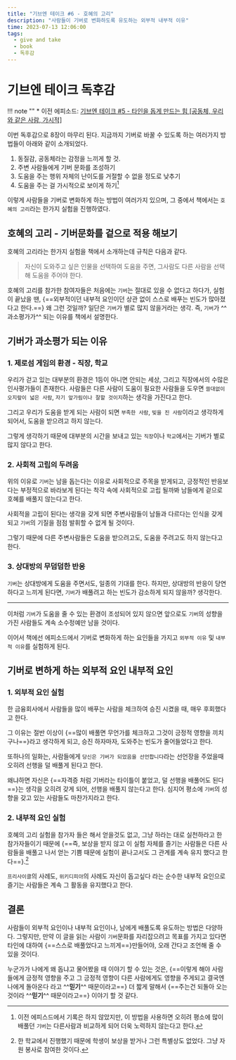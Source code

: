 ```yaml
---
title: "기브엔 테이크 #6 - 호혜의 고리"
description: "사람들이 기버로 변화하도록 유도하는 외부적 내부적 이유"
time: 2023-07-13 12:06:00
tags:
  - give and take
  - book
  - 독후감
---
```



# 기브엔 테이크 독후감

!!! note ""
    * 이전 에피소드: [기브엔 테이크 #5 - 타인을 돕게 만드는 힘 [공동체, 우리와 같은 사람, 가시적]](/fromitive-diary/diary/2023-07-12-book)

이번 독후감으로 8장이 마무리 된다. 지금까지 기버로 바꿀 수 있도록 하는 여러가지 방법들이 아래와 같이 소개되었다.

1. 동질감, 공동체라는 감정을 느끼게 할 것.
2. 주변 사람들에게 기버 문화를 조성하기
3. 도움을 주는 행위 자체의 난이도를 거절할 수 없을 정도로 낮추기
4. 도움을 주는 걸 가시적으로 보이게 하기[^1]

이렇게 사람들을 기버로 변화하게 하는 방법이 여러가지 있으며, 그 중에서 책에서는 `호혜의 고리`라는 한가지 실험을 진행하였다.

[^1]: 이전 에피스드에서 기록은 하지 않았지만, 이 방법을 사용하면 오히려 평소에 많이 배풀던 `기버`는 다른사람과 비교하게 되어 더욱 노력하지 않는다고 한다.  


## 호혜의 고리 - 기버문화를 겉으로 적용 해보기

호혜의 고리라는 한가지 실험을 책에서 소개하는데 규칙은 다음과 같다.

> 자신이 도와주고 싶은 인물을 선택하여 도움을 주면, 그사람도 다른 사람을 선택해 도움을 주어야 한다.

호혜의 고리를 참가한 참여자들은 처음에는 `기버`는 절대로 있을 수 없다고 하다가, 실험이 끝났을 땐, {==외부적이던 내부적 요인이던 상관 없이 스스로 배푸는 빈도가 많아졌다고 한다.==} 왜 그런 것일까? 일단은 `기버`가 별로 많지 않을거라는 생각. 즉, `기버`가 ^^과소평가가^^ 되는 이유를 책에서 설명한다.

## 기버가 과소평가 되는 이유
### 1. 제로섬 게임의 환경 - 직장, 학교

우리가 걷고 있는 대부분의 환경은 1등이 아니면 안되는 세상, 그리고 직장에서의 수많은 인사평가들이 존재한다. 사람들은 다른 사람이 도움이 필요한 사람들을 도우면 `쓸대없이 오지랖이 넓은 사람`, `자기 앞가림이나 잘할 것이지`하는 생각을 가진다고 한다.

그리고 우리가 도움을 받게 되는 사람이 되면 `부족한 사람`, `빚을 진 사람`이라고 생각하게 되어서, 도움을 받으려고 하지 않는다.

그렇게 생각하기 때문에 대부분의 시간을 보내고 있는 `직장`이나 `학교`에서는 기버가 별로 많지 않다고 한다.

### 2. 사회적 고립의 두려움

위의 이유로 `기버`는 남을 돕는다는 이유로 사회적으로 주목을 받게되고, 긍정적인 반응보다는 부정적으로 바라보게 된다는 착각 속에 사회적으로 고립 될까봐 남들에게 겉으로 호혜를 배풀지 않는다고 한다.

사회적을 고립이 된다는 생각을 갖게 되면 주변사람들이 남들과 다르다는 인식을 갖게 되고 `기버`의 기질을 점점 발휘할 수 없게 될 것이다.

그렇기 때문에 다른 주변사람들은 도움을 받으려고도, 도움을 주려고도 하지 않는다고 한다.

### 3. 상대방의 무덤덤한 반응

`기버`는 상대방에게 도움을 주면서도, 일종의 기대를 한다. 하지만, 상대방의 반응이 당연하다고 느끼게 된다면, `기버`가 배풀려고 하는 빈도가 감소하게 되지 않을까? 생각한다.

---

이처럼 `기버`가 도움을 줄 수 있는 환경이 조성되어 있지 않으면 앞으로도 `기버`의 성향을 가진 사람들도 계속 소수정예만 남을 것이다.

이어서 책에선 에피소드에서 기버로 변화하게 하는 요인들을 가지고 `외부적 이유` 및 `내부적 이유`를 실험하게 된다.

## 기버로 변하게 하는 외부적 요인 내부적 요인
### 1. 외부적 요인 실험

한 금융회사에서 사람들을 많이 배푸는 사람을 체크하여 승진 시켰을 때, 매우 후회했다고 한다.

그 이유는 절반 이상이 {==많이 배풀면 무언가를 체크하고 그것이 긍정적 영향을 끼치구나==}라고 생각하게 되고, 승진 하자마자, 도와주는 빈도가 줄어들었다고 한다.

또하나의 일화는, 사람들에게 `당신은 기버가 되었음을 선언합니다`라는 선언장을 주었을때 오히려 선행을 덜 배풀게 된다고 한다.

왜냐하면 자신은 {==자격증 처럼 기버라는 타이틀이 붙었고, 덜 선행을 배풀어도 된다==}는 생각을 오히려 갖게 되어, 선행을 배풀지 않는다고 한다. 심지어 평소에 `기버`의 성향을 갖고 있는 사람들도 마찬가지라고 한다.

### 2. 내부적 요인 실험

호혜의 고리 실험을 참가자 들은 해서 얻을것도 없고, 그냥 하라는 대로 실천하라고 한 참가자들이기 때문에 {==즉, 보상을 받지 않고 이 실험 자체를 즐기는 사람들은 다른 사람들을 배풀고 나서 얻는 기쁨 때문에 실험이 끝나고서도 그 관계를 계속 유지 했다고 한다==}.[^2]

`프리사이클`의 사례도, `위키디피아`의 사례도 자신이 돕고싶다 라는 순수한 내부적 요인으로 즐기는 사람들은 계속 그 활동을 유지했다고 한다.

[^2]: 한 학교에서 진행했기 때문에 학생이 보상을 받거나 그런 특별상도 없었다. 그냥 자원 봉사로 참여한 것이다.

## 결론

사람들이 외부적 요인이나 내부적 요인이나, 남에게 배풀도록 유도하는 방법은 다양하다. 그렇지만, 만약 이 글을 읽는 사람이 `기버`문화를 자리잡으려고 목표를 가지고 있다면 타인에 대하여 {==스스로 배풀었다고 느끼게==}만들어야, 오래 간다고 조언해 줄 수 있을 것이다.

누군가가 나에게 왜 돕냐고 물어봤을 때 이야기 할 수 있는 것은, {==이렇게 해야 사람들에게 긍정적 영향을 주고 그 긍정적 영향이 다른 사람에게도 영향을 주게되고 결국엔 나에게 돌아온다 라고 ^^**믿기**^^ 때문이라고==} 더 짧게 말해서 {==주는건 되돌아 오는 것이라 ^^**믿기**^^ 때문이라고==} 이야기 할 것 같다.






